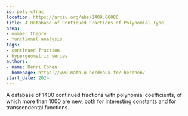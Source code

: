 ```yaml
---
id: poly-cfrac
location: https://arxiv.org/abs/2409.06086
title: A Database of Continued Fractions of Polynomial Type
area:
- number theory
- functional analysis
tags:
- continued fraction
- hypergeometric series
authors:
- name: Henri Cohen
  homepage: https://www.math.u-bordeaux.fr/~hecohen/
start_date: 2024
---
```


A database of 1400 continued fractions with polynomial coefficients, of which more than 1000 are new, both for interesting constants and for transcendental functions.